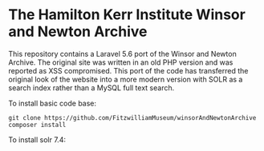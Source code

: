 # The Hamilton Kerr Institute Winsor and Newton Archive

This repository contains a Laravel 5.6 port of the Winsor and Newton Archive. The original site was written in an old
PHP version and was reported as XSS compromised. This port of the code has transferred the original look of the website 
into a more modern version with SOLR as a search index rather than a MySQL full text search. 

To install basic code base:

    git clone https://github.com/FitzwilliamMuseum/winsorAndNewtonArchive
    composer install
    
To install solr 7.4:

